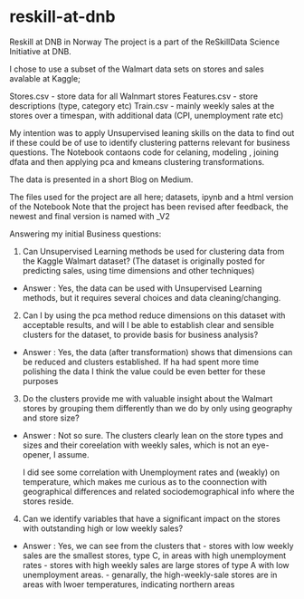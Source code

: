 # reskill-at-dnb
Reskill at DNB in Norway
The project is a part of the ReSkillData Science Initiative at DNB.

I chose to use a subset of the Walmart data sets on stores and sales avalable at Kaggle;

Stores.csv - store data for all Walnmart stores
Features.csv - store descriptions (type, category etc)
Train.csv - mainly weekly sales at the stores over a timespan, with additional data (CPI, unemployment rate etc)

My intention was to apply Unsupervised leaning skills on the data to find out if these could be of use to identify clustering patterns relevant for business questions. 
The Notebook contaons code for celaning, modeling , joining dfata and then applying pca and kmeans clustering transformations. 

The data is presented in a short Blog on Medium. 



The files used for the project are all here; datasets, ipynb and a html version of the Notebook 
Note that the project has been revised after feedback, the newest and final version is named with _V2



Answering my initial Business questions:
1) Can Unsupervised Learning methods be used for clustering data from the Kaggle Walmart dataset? (The dataset is originally posted for predicting sales, using time dimensions and other techniques)
- Answer : Yes, the data can be used with Unsupervised Learning methods, 
    but it requires several choices and data cleaning/changing.  

2) Can I by using the pca method reduce dimensions on this dataset with acceptable results, and will I be able to establish clear and sensible clusters for the dataset, to provide basis for business analysis?
- Answer : Yes, the data (after transformation) shows that dimensions can be reduced and clusters established.
    If ha had spent more time polishing the data I think the value could be even better for these purposes 

3) Do the clusters provide me with valuable insight about the Walmart stores by grouping them differently than we do by only using geography and store size?
- Answer : Not so sure. The clusters clearly lean on the store types and sizes and their coreelation with weekly sales,
    which is not an eye-opener, I assume.

    I did see some correlation with Unemployment rates and (weakly) on temperature, which makes me curious as to the
    coonnection with geographical differences and related sociodemographical info where the stores reside. 

4) Can we identify variables that have a significant impact on the stores with outstanding high or low weekly sales?
- Answer : Yes, we can see from the clusters that 
                - stores with low weekly sales are the smallest stores, type C, in areas with high unemployment rates
                - stores with high weekly sales are large stores of type A with low unemployment areas. 
                 - genarally, the high-weekly-sale stores are in areas with lwoer temperatures, indicating northern areas
                

                
                
               
